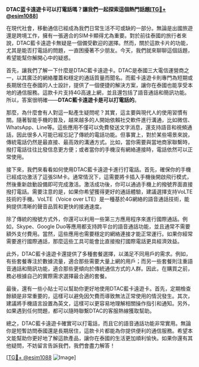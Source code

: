 **DTAC蓝卡遠遊卡可以打電話嗎？讓我們一起探索這個熱門話題[[TG💪+ @esim1088](https://t.me/s/esim1088)]**

在現代社會，移動通信已經成為我們日常生活不可或缺的一部分。無論是出國旅遊還是跨境工作，擁有一張適合的SIM卡顯得尤為重要。對於前往泰國的旅行者來說，DTAC藍卡遠遊卡無疑是一個備受歡迎的選擇。然而，關於這款卡片的功能，尤其是能否打電話的問題，一直困擾著不少朋友。今天，我們就來聊聊這個話題，希望能幫你解開心中的疑惑。

首先，讓我們了解一下什麼是DTAC藍卡遠遊卡。DTAC是泰國三大電信運營商之一，以其廣泛的網絡覆蓋和穩定的通話質量而聞名。而藍卡遠遊卡則專門為短期或長期居住在泰國的人士設計，提供了一個便捷的解決方案，讓你在泰國也能享受本地的通信服務。這款卡片支持4G高速上網，並且還包括了語音通話和簡訊功能。所以，答案很明確——**DTAC藍卡遠遊卡是可以打電話的**。

那麼，為什麼會有人對這一點產生疑問呢？其實，這主要與現代人的使用習慣有關。隨著智能手機的普及，越來越多的人開始依賴社交軟件進行溝通，比如微信、WhatsApp、Line等。這些應用不僅可以免費發送文字消息，還支持語音和視頻通話，因此很多人可能已經忘記了傳統的電話功能。但事實上，對於某些場景來說，傳統電話仍然是最直接、最高效的溝通方式。比如，當你需要與當地商家聯繫時，撥打電話往往比發信息更方便；或者當你的手機沒有網絡連接時，電話依然可以正常使用。

接下來，我們來看看如何使用DTAC藍卡遠遊卡進行打電話。首先，確保你的手機已經成功激活了這張SIM卡。通常情況下，這需要將卡插入手機後開啟飛行模式，然後重新啟動設備即可完成激活。激活成功後，你可以通過手機上的撥號界面直接撥打電話。需要注意的是，如果你希望獲得更好的通話體驗，建議選擇支持VoLTE技術的手機。VoLTE（Voice over LTE）是一種基於4G網絡的語音通話技術，能夠提供清晰的聲音品質和更快的接通速度。

除了傳統的撥號方式外，你還可以利用一些第三方應用程序來進行國際通話。例如，Skype、Google Duo等應用都支持跨平台的語音通話功能，並且通常不需要額外支付費用。當然，這些應用也需要穩定的網絡連接才能正常運行。如果你經常需要進行國際通話，那麼這些工具可能會比直接撥打國際電話更具經濟效益。

此外，DTAC藍卡遠遊卡還提供了多種套餐選擇，以滿足不同用戶的需求。例如，有些套餐專注於數據流量，適合那些需要大量上網的用戶；而另一些套餐則注重語音通話和簡訊功能，適合那些更傾向於傳統通信方式的人群。因此，在購買之前，務必根據自己的實際需求選擇最合適的套餐。

最後，還有一些小貼士可以幫助你更好地使用DTAC藍卡遠遊卡。首先，定期檢查餘額是非常重要的，這樣可以避免因欠費而導致無法正常使用的情況發生。其次，建議將手機語言設置為英文，這樣可以更容易地理解相關操作指引和通知。另外，如果遇到任何問題，都可以隨時聯繫DTAC的客服熱線獲取幫助。

總之，DTAC藍卡遠遊卡確實可以打電話，而且它的語音通話功能非常實用。無論你是短暫訪問泰國還是長期居住，這款卡片都能為你提供便利的通信服務。希望本文能幫助你更好地了解這款產品，讓你在泰國的生活更加順利愉快。如果你還有其他疑問，不妨留言告訴我們，我們會盡力解答！

[[TG💪+ @esim1088](https://t.me/s/esim1088) ![Image](https://i.postimg.cc/4NQfJmqS/Snipaste-2025-05-13-00-14-12.png)]